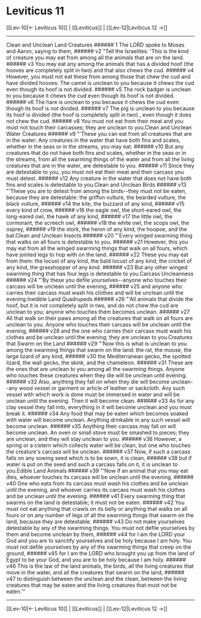 # Leviticus 11

[[Lev-10|← Leviticus 10]] | [[Leviticus]] | [[Lev-12|Leviticus 12 →]]
***

Clean and Unclean Land Creatures ###### 1 The LORD spoke to Moses and Aaron, saying to them, ###### v2 "Tell the Israelites: 'This is the kind of creature you may eat from among all the animals that are on the land. ###### v3 You may eat any among the animals that has a divided hoof (the hooves are completely split in two) and that also chews the cud. ###### v4 However, you must not eat these from among those that chew the cud and have divided hooves: The camel is unclean to you because it chews the cud even though its hoof is not divided. ###### v5 The rock badger is unclean to you because it chews the cud even though its hoof is not divided. ###### v6 The hare is unclean to you because it chews the cud even though its hoof is not divided. ###### v7 The pig is unclean to you because its hoof is divided (the hoof is completely split in two) , even though it does not chew the cud. ###### v8 You must not eat from their meat and you must not touch their carcasses; they are unclean to you.Clean and Unclean Water Creatures ###### v9 "'These you can eat from all creatures that are in the water: Any creatures in the water that have both fins and scales, whether in the seas or in the streams, you may eat. ###### v10 But any creatures that do not have both fins and scales, whether in the seas or in the streams, from all the swarming things of the water and from all the living creatures that are in the water, are detestable to you. ###### v11 Since they are detestable to you, you must not eat their meat and their carcass you must detest. ###### v12 Any creature in the water that does not have both fins and scales is detestable to you.Clean and Unclean Birds ###### v13 "'These you are to detest from among the birds--they must not be eaten, because they are detestable: the griffon vulture, the bearded vulture, the black vulture, ###### v14 the kite, the buzzard of any kind, ###### v15 every kind of crow, ###### v16 the eagle owl, the short-eared owl, the long-eared owl, the hawk of any kind, ###### v17 the little owl, the cormorant, the screech owl, ###### v18 the white owl, the scops owl, the osprey, ###### v19 the stork, the heron of any kind, the hoopoe, and the bat.Clean and Unclean Insects ###### v20 "'Every winged swarming thing that walks on all fours is detestable to you. ###### v21 However, this you may eat from all the winged swarming things that walk on all fours, which have jointed legs to hop with on the land. ###### v22 These you may eat from them: the locust of any kind, the bald locust of any kind, the cricket of any kind, the grasshopper of any kind. ###### v23 But any other winged swarming thing that has four legs is detestable to you.Carcass Uncleanness ###### v24 "'By these you defile yourselves--anyone who touches their carcass will be unclean until the evening, ###### v25 and anyone who carries their carcass must wash his clothes and will be unclean until the evening.Inedible Land Quadrupeds ###### v26 "'All animals that divide the hoof, but it is not completely split in two, and do not chew the cud are unclean to you; anyone who touches them becomes unclean. ###### v27 All that walk on their paws among all the creatures that walk on all fours are unclean to you. Anyone who touches their carcass will be unclean until the evening, ###### v28 and the one who carries their carcass must wash his clothes and be unclean until the evening; they are unclean to you.Creatures that Swarm on the Land ###### v29 "'Now this is what is unclean to you among the swarming things that swarm on the land: the rat, the mouse, the large lizard of any kind, ###### v30 the Mediterranean gecko, the spotted lizard, the wall gecko, the skink, and the chameleon. ###### v31 These are the ones that are unclean to you among all the swarming things. Anyone who touches these creatures when they die will be unclean until evening. ###### v32 Also, anything they fall on when they die will become unclean--any wood vessel or garment or article of leather or sackcloth. Any such vessel with which work is done must be immersed in water and will be unclean until the evening. Then it will become clean. ###### v33 As for any clay vessel they fall into, everything in it will become unclean and you must break it. ###### v34 Any food that may be eaten which becomes soaked with water will become unclean. Anything drinkable in any such vessel will become unclean. ###### v35 Anything their carcass may fall on will become unclean. An oven or small stove must be smashed to pieces; they are unclean, and they will stay unclean to you. ###### v36 However, a spring or a cistern which collects water will be clean, but one who touches the creature's carcass will be unclean. ###### v37 Now, if such a carcass falls on any sowing seed which is to be sown, it is clean, ###### v38 but if water is put on the seed and such a carcass falls on it, it is unclean to you.Edible Land Animals ###### v39 "'Now if an animal that you may eat dies, whoever touches its carcass will be unclean until the evening. ###### v40 One who eats from its carcass must wash his clothes and be unclean until the evening, and whoever carries its carcass must wash his clothes and be unclean until the evening. ###### v41 Every swarming thing that swarms on the land is detestable; it must not be eaten. ###### v42 You must not eat anything that crawls on its belly or anything that walks on all fours or on any number of legs of all the swarming things that swarm on the land, because they are detestable. ###### v43 Do not make yourselves detestable by any of the swarming things. You must not defile yourselves by them and become unclean by them, ###### v44 for I am the LORD your God and you are to sanctify yourselves and be holy because I am holy. You must not defile yourselves by any of the swarming things that creep on the ground, ###### v45 for I am the LORD who brought you up from the land of Egypt to be your God, and you are to be holy because I am holy. ###### v46 This is the law of the land animals, the birds, all the living creatures that move in the water, and all the creatures that swarm on the land, ###### v47 to distinguish between the unclean and the clean, between the living creatures that may be eaten and the living creatures that must not be eaten.'"

***
[[Lev-10|← Leviticus 10]] | [[Leviticus]] | [[Lev-12|Leviticus 12 →]]
